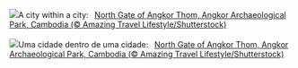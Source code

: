 ![](https://www.bing.com/th?id=OHR.AngkorPark_EN-GB6520244831_UHD.jpg&w=1000)A city within a city:&nbsp;&ensp;[North Gate of Angkor Thom, Angkor Archaeological Park, Cambodia (© Amazing Travel Lifestyle/Shutterstock)](https://www.bing.com/th?id=OHR.AngkorPark_EN-GB6520244831_UHD.jpg)
<br><br/>
![](https://www.bing.com/th?id=OHR.AngkorPark_PT-BR8878071421_UHD.jpg&w=1000)Uma cidade dentro de uma cidade:&nbsp;&ensp;[North Gate of Angkor Thom, Angkor Archaeological Park, Cambodia (© Amazing Travel Lifestyle/Shutterstock)](https://www.bing.com/th?id=OHR.AngkorPark_PT-BR8878071421_UHD.jpg)
<br><br/>
